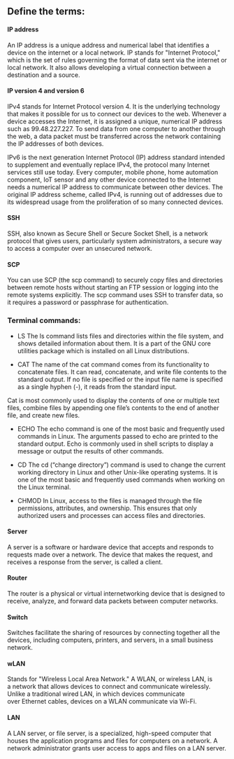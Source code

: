 ## Define the terms:

#### IP address
An IP address is a unique address and numerical label that identifies a device on the internet or a local network. IP stands for "Internet Protocol," which is the set of rules governing the format of data sent via the internet or local network. It also allows developing a virtual connection between a destination and a source.

#### IP version 4 and version 6
IPv4 stands for Internet Protocol version 4. It is the underlying technology that makes it possible for us to connect our devices to the web. Whenever a device accesses the Internet, it is assigned a unique, numerical IP address such as 99.48.227.227. To send data from one computer to another through the web, a data packet must be transferred across the network containing the IP addresses of both devices.

IPv6 is the next generation Internet Protocol (IP) address standard intended to supplement and eventually replace IPv4, the protocol many Internet services still use today. Every computer, mobile phone, home automation component, IoT sensor and any other device connected to the Internet needs a numerical IP address to communicate between other devices. The original IP address scheme, called IPv4, is running out of addresses due to its widespread usage from the proliferation of so many connected devices.

#### SSH
SSH, also known as Secure Shell or Secure Socket Shell, is a network protocol that gives users, particularly system administrators, a secure way to access a computer over an unsecured network.


#### SCP
You can use SCP (the scp command) to securely copy files and directories between remote hosts without starting an FTP session or logging into the remote systems explicitly. The scp command uses SSH to transfer data, so it requires a password or passphrase for authentication.

### Terminal commands: 
* LS
The ls command lists files and directories within the file system, and shows detailed information about them. It is a part of the GNU core utilities package which is installed on all Linux distributions.

* CAT
The name of the cat command comes from its functionality to concatenate files. It can read, concatenate, and write file contents to the standard output. If no file is specified or the input file name is specified as a single hyphen (-), it reads from the standard input.

Cat is most commonly used to display the contents of one or multiple text files, combine files by appending one file’s contents to the end of another file, and create new files.

* ECHO
The echo command is one of the most basic and frequently used commands in Linux. The arguments passed to echo are printed to the standard output.
Echo is commonly used in shell scripts to display a message or output the results of other commands.


* CD
The cd (“change directory”) command is used to change the current working directory in Linux and other Unix-like operating systems. It is one of the most basic and frequently used commands when working on the Linux terminal.

* CHMOD
In Linux, access to the files is managed through the file permissions, attributes, and ownership. This ensures that only authorized users and processes can access files and directories.


#### Server
A server is a software or hardware device that accepts and responds to requests made over a network. The device that makes the request, and receives a response from the server, is called a client. 

#### Router
The router is a physical or virtual internetworking device that is designed to receive, analyze, and forward data packets between computer networks. 

#### Switch
Switches facilitate the sharing of resources by connecting together all the devices, including computers, printers, and servers, in a small business network.

#### wLAN
Stands for "Wireless Local Area Network." A WLAN, or wireless LAN, is a network that allows devices to connect and communicate wirelessly. Unlike a traditional wired LAN, in which devices communicate over Ethernet cables, devices on a WLAN communicate via Wi-Fi.


#### LAN
A LAN server, or file server, is a specialized, high-speed computer that houses the application programs and files for computers on a network. A network administrator grants user access to apps and files on a LAN server.
